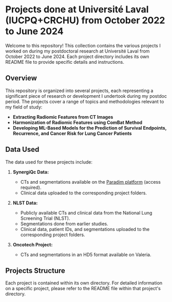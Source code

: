 # Projects done at Université Laval (IUCPQ+CRCHU) from October 2022 to June 2024

Welcome to this repository! This collection contains the various projects I worked on during my postdoctoral research at Université Laval from October 2022 to June 2024. Each project directory includes its own README file to provide specific details and instructions.

## Overview

This repository is organized into several projects, each representing a significant piece of research or development I undertook during my postdoc period. The projects cover a range of topics and methodologies relevant to my field of study:

- **Extracting Radiomic Features from CT Images**
- **Harmonization of Radiomic Features using ComBat Method**
- **Developing ML-Based Models for the Prediction of Survival Endpoints, Recurrence, and Cancer Risk for Lung Cancer Patients**

## Data Used

The data used for these projects include:

1. **SynergiQc Data:**
   - CTs and segmentations available on the [Paradim platform](https://platform.paradim.science) (access required).
   - Clinical data uploaded to the corresponding project folders.

2. **NLST Data:**
   - Publicly available CTs and clinical data from the National Lung Screening Trial (NLST).
   - Segmentations done from earlier studies.
   - Clinical data, patient IDs, and segmentations uploaded to the corresponding project folders.

3. **Oncotech Project:**
   - CTs and segmentations in an HD5 format available on Valeria.

## Projects Structure

Each project is contained within its own directory. For detailed information on a specific project, please refer to the README file within that project's directory.

